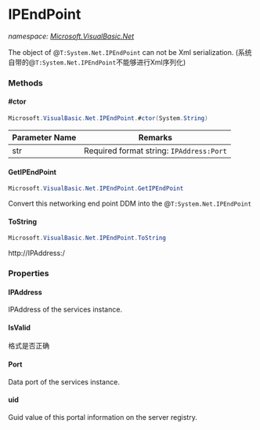﻿# IPEndPoint
_namespace: [Microsoft.VisualBasic.Net](./index.md)_

The object of @``T:System.Net.IPEndPoint`` can not be Xml serialization.
 (系统自带的@``T:System.Net.IPEndPoint``不能够进行Xml序列化)



### Methods

#### #ctor
```csharp
Microsoft.VisualBasic.Net.IPEndPoint.#ctor(System.String)
```


|Parameter Name|Remarks|
|--------------|-------|
|str|Required format string: ``IPAddress:Port``|


#### GetIPEndPoint
```csharp
Microsoft.VisualBasic.Net.IPEndPoint.GetIPEndPoint
```
Convert this networking end point DDM into the @``T:System.Net.IPEndPoint``

#### ToString
```csharp
Microsoft.VisualBasic.Net.IPEndPoint.ToString
```
http://IPAddress:<Port>/


### Properties

#### IPAddress
IPAddress of the services instance.
#### IsValid
格式是否正确
#### Port
Data port of the services instance.
#### uid
Guid value of this portal information on the server registry.
